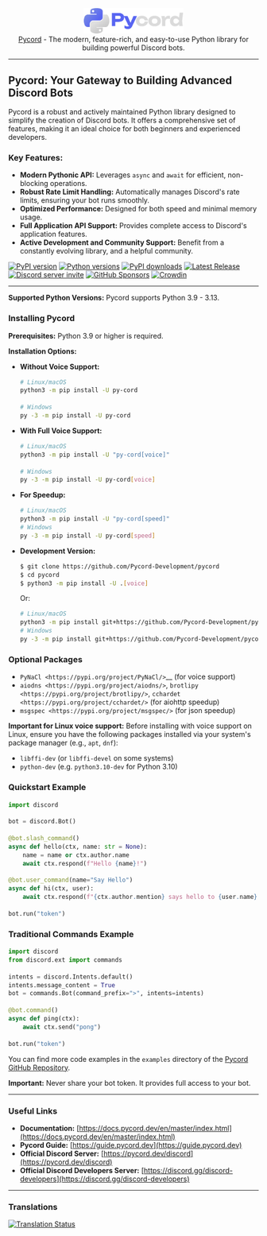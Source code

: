 <div align="center">
  <a href="https://github.com/Pycord-Development/pycord">
    <img src="https://raw.githubusercontent.com/Pycord-Development/pycord/master/pycord.png" alt="Pycord Logo" width="200"/>
  </a>
  <br>
  <a href="https://github.com/Pycord-Development/pycord">Pycord</a> - The modern, feature-rich, and easy-to-use Python library for building powerful Discord bots.
</div>

---

## Pycord: Your Gateway to Building Advanced Discord Bots

Pycord is a robust and actively maintained Python library designed to simplify the creation of Discord bots.  It offers a comprehensive set of features, making it an ideal choice for both beginners and experienced developers.

### Key Features:

*   **Modern Pythonic API:** Leverages `async` and `await` for efficient, non-blocking operations.
*   **Robust Rate Limit Handling:**  Automatically manages Discord's rate limits, ensuring your bot runs smoothly.
*   **Optimized Performance:** Designed for both speed and minimal memory usage.
*   **Full Application API Support:**  Provides complete access to Discord's application features.
*   **Active Development and Community Support:**  Benefit from a constantly evolving library, and a helpful community.

[![PyPI version](https://img.shields.io/pypi/v/py-cord.svg?style=for-the-badge&logo=pypi&color=yellowgreen&logoColor=white)](https://pypi.python.org/pypi/py-cord)
[![Python versions](https://img.shields.io/pypi/pyversions/py-cord.svg?style=for-the-badge&logo=python&logoColor=white)](https://pypi.python.org/pypi/py-cord)
[![PyPI downloads](https://img.shields.io/pypi/dm/py-cord?color=blueviolet&logo=pypi&logoColor=white&style=for-the-badge)](https://pypi.python.org/pypi/py-cord)
[![Latest Release](https://img.shields.io/github/v/release/Pycord-Development/pycord?include_prereleases&label=Latest%20Release&logo=github&sort=semver&style=for-the-badge&logoColor=white)](https://github.com/Pycord-Development/pycord/releases)
[![Discord server invite](https://img.shields.io/discord/881207955029110855?label=discord&style=for-the-badge&logo=discord&color=5865F2&logoColor=white)](https://pycord.dev/discord)
[![GitHub Sponsors](https://img.shields.io/github/sponsors/Pycord-Development?style=for-the-badge)](https://github.com/sponsors/Pycord-Development)
[![Crowdin](https://badges.crowdin.net/badge/dark/crowdin-on-light.png)](https://translations.pycord.dev/documentation/?utm_source=badge&utm_medium=referral&utm_campaign=badge-add-on)

---

**Supported Python Versions:**  Pycord supports Python 3.9 - 3.13.

### Installing Pycord

**Prerequisites:** Python 3.9 or higher is required.

**Installation Options:**

*   **Without Voice Support:**
    ```bash
    # Linux/macOS
    python3 -m pip install -U py-cord

    # Windows
    py -3 -m pip install -U py-cord
    ```

*   **With Full Voice Support:**
    ```bash
    # Linux/macOS
    python3 -m pip install -U "py-cord[voice]"

    # Windows
    py -3 -m pip install -U py-cord[voice]
    ```

*   **For Speedup:**
    ```bash
    # Linux/macOS
    python3 -m pip install -U "py-cord[speed]"
    # Windows
    py -3 -m pip install -U py-cord[speed]
    ```

*   **Development Version:**
    ```bash
    $ git clone https://github.com/Pycord-Development/pycord
    $ cd pycord
    $ python3 -m pip install -U .[voice]
    ```

    Or:

    ```bash
    # Linux/macOS
    python3 -m pip install git+https://github.com/Pycord-Development/pycord
    # Windows
    py -3 -m pip install git+https://github.com/Pycord-Development/pycord
    ```

### Optional Packages

*   `PyNaCl <https://pypi.org/project/PyNaCl/>`__ (for voice support)
*   `aiodns <https://pypi.org/project/aiodns/>`, `brotlipy <https://pypi.org/project/brotlipy/>`, `cchardet <https://pypi.org/project/cchardet/>` (for aiohttp speedup)
*   `msgspec <https://pypi.org/project/msgspec/>` (for json speedup)

**Important for Linux voice support:**  Before installing with voice support on Linux, ensure you have the following packages installed via your system's package manager (e.g., `apt`, `dnf`):
*   `libffi-dev` (or `libffi-devel` on some systems)
*   `python-dev` (e.g. `python3.10-dev` for Python 3.10)

### Quickstart Example

```python
import discord

bot = discord.Bot()

@bot.slash_command()
async def hello(ctx, name: str = None):
    name = name or ctx.author.name
    await ctx.respond(f"Hello {name}!")

@bot.user_command(name="Say Hello")
async def hi(ctx, user):
    await ctx.respond(f"{ctx.author.mention} says hello to {user.name}!")

bot.run("token")
```

### Traditional Commands Example

```python
import discord
from discord.ext import commands

intents = discord.Intents.default()
intents.message_content = True
bot = commands.Bot(command_prefix=">", intents=intents)

@bot.command()
async def ping(ctx):
    await ctx.send("pong")

bot.run("token")
```

You can find more code examples in the ``examples`` directory of the [Pycord GitHub Repository](https://github.com/Pycord-Development/pycord).

**Important:** Never share your bot token.  It provides full access to your bot.

---

### Useful Links

*   **Documentation:** [https://docs.pycord.dev/en/master/index.html](https://docs.pycord.dev/en/master/index.html)
*   **Pycord Guide:** [https://guide.pycord.dev](https://guide.pycord.dev)
*   **Official Discord Server:** [https://pycord.dev/discord](https://pycord.dev/discord)
*   **Official Discord Developers Server:** [https://discord.gg/discord-developers](https://discord.gg/discord-developers)
---

### Translations

[![Translation Status](https://badges.awesome-crowdin.com/translation-200034237-5.png)](https://translations.pycord.dev/documentation/?utm_source=badge&utm_medium=referral&utm_campaign=badge-add-on)